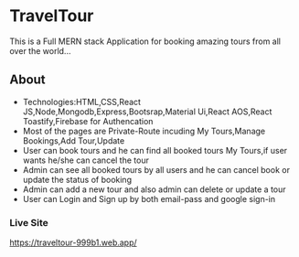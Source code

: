 # TravelTour

This is a Full MERN stack Application for booking amazing tours from all over the world...

## About

- Technologies:HTML,CSS,React JS,Node,Mongodb,Express,Bootsrap,Material Ui,React AOS,React Toastify,Firebase for Authencation
- Most of the pages are Private-Route incuding My Tours,Manage Bookings,Add Tour,Update
- User can book tours and he can find all booked tours My Tours,if user wants he/she can cancel the tour
- Admin can see all booked tours by all users and he can cancel book or update the status of booking
- Admin can add a new tour and also admin can delete or update a tour
- User can Login and Sign up by both email-pass and google sign-in

### Live Site

https://traveltour-999b1.web.app/
